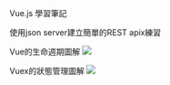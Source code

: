 Vue.js 學習筆記

使用json server建立簡單的REST apix練習

Vue的生命週期圖解
<img src="https://res.cloudinary.com/atmos1128/image/upload/v1568730321/vue.js/lifecycle.png">

Vuex的狀態管理圖解
<img src="https://img-blog.csdnimg.cn/20181216154055870.png?x-oss-process=image/watermark,type_ZmFuZ3poZW5naGVpdGk,shadow_10,text_aHR0cHM6Ly9ibG9nLmNzZG4ubmV0L3dlaXhpbl80NDA5MjExMw==,size_16,color_FFFFFF,t_70">
